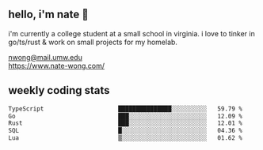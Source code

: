 ## hello, i'm nate 👋
i'm currently a college student at a small school in virginia. i love to tinker in go/ts/rust & work on small projects for my homelab.

nwong@mail.umw.edu <br/>
https://www.nate-wong.com/

## weekly coding stats
<!--START_SECTION:waka-->

```txt
TypeScript                     ███████████████░░░░░░░░░░   59.79 %
Go                             ███░░░░░░░░░░░░░░░░░░░░░░   12.09 %
Rust                           ███░░░░░░░░░░░░░░░░░░░░░░   12.01 %
SQL                            █░░░░░░░░░░░░░░░░░░░░░░░░   04.36 %
Lua                            ▒░░░░░░░░░░░░░░░░░░░░░░░░   01.62 %
```

<!--END_SECTION:waka-->
